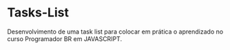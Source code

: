 # Tasks-List
 Desenvolvimento de uma task list para colocar em prática o aprendizado no curso Programador BR em JAVASCRIPT.
